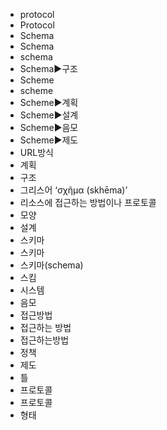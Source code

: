 ﻿- protocol
- Protocol
- Schema
- Schema
- schema
- Schema▶️구조
- Scheme
- scheme
- Scheme▶️계획
- Scheme▶️설계
- Scheme▶️음모
- Scheme▶️제도
- URL방식
- 계획
- 구조
- 그리스어 ‘σχῆμα (skhēma)’
- 리소스에 접근하는 방법이나 프로토콜
- 모양
- 설계
- 스키마
- 스키마
- 스키마(schema)
- 스킴
- 시스템
- 음모
- 접근방법
- 접근하는 방법
- 접근하는방법
- 정책
- 제도
- 틀
- 프로토콜
- 프로토콜
- 형태
